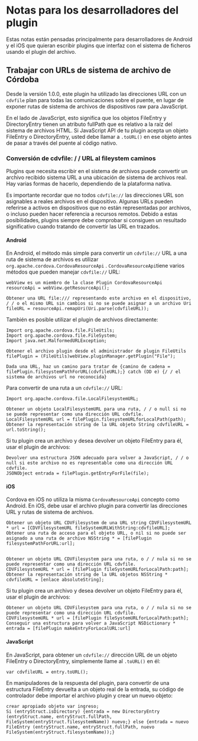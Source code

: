 <!---
    Licensed to the Apache Software Foundation (ASF) under one
    or more contributor license agreements.  See the NOTICE file
    distributed with this work for additional information
    regarding copyright ownership.  The ASF licenses this file
    to you under the Apache License, Version 2.0 (the
    "License"); you may not use this file except in compliance
    with the License.  You may obtain a copy of the License at

      http://www.apache.org/licenses/LICENSE-2.0

    Unless required by applicable law or agreed to in writing,
    software distributed under the License is distributed on an
    "AS IS" BASIS, WITHOUT WARRANTIES OR CONDITIONS OF ANY
    KIND, either express or implied.  See the License for the
    specific language governing permissions and limitations
    under the License.
-->

# Notas para los desarrolladores del plugin

Estas notas están pensadas principalmente para desarrolladores de Android y el iOS que quieran escribir plugins que
interfaz con el sistema de ficheros usando el plugin del archivo.

## Trabajar con URLs de sistema de archivo de Córdoba

Desde la versión 1.0.0, este plugin ha utilizado las direcciones URL con un `cdvfile` plan para todas las comunicaciones
sobre el puente, en lugar de exponer rutas de sistema de archivos de dispositivos raw para JavaScript.

En el lado de JavaScript, esto significa que los objetos FileEntry y DirectoryEntry tienen un atributo fullPath que es
relativo a la raíz del sistema de archivos HTML. Si JavaScript API de tu plugin acepta un objeto FileEntry o
DirectoryEntry, usted debe llamar a `.toURL()` en ese objeto antes de pasar a través del puente al código nativo.

### Conversión de cdvfile: / / URL al fileystem caminos

Plugins que necesita escribir en el sistema de archivos puede convertir un archivo recibido sistema URL a una ubicación
de sistema de archivos real. Hay varias formas de hacerlo, dependiendo de la plataforma nativa.

Es importante recordar que no todos `cdvfile://` las direcciones URL son asignables a reales archivos en el dispositivo.
Algunas URLs pueden referirse a activos en dispositivos que no están representadas por archivos, o incluso pueden hacer
referencia a recursos remotos. Debido a estas posibilidades, plugins siempre debe comprobar si consiguen un resultado
significativo cuando tratando de convertir las URL en trazados.

#### Android

En Android, el método más simple para convertir un `cdvfile://` URL a una ruta de sistema de archivos es
utilizar `org.apache.cordova.CordovaResourceApi` . `CordovaResourceApi`tiene varios métodos que pueden
manejar `cdvfile://` URL:

    webView es un miembro de la clase Plugin CordovaResourceApi resourceApi = webView.getResourceApi();
    
    Obtener una URL file:/// representando este archivo en el dispositivo, / / o el mismo URL sin cambios si no se puede asignar a un archivo Uri fileURL = resourceApi.remapUri(Uri.parse(cdvfileURL));

También es posible utilizar el plugin de archivos directamente:

    Import org.apache.cordova.file.FileUtils;
    Import org.apache.cordova.file.FileSystem;
    Import java.net.MalformedURLException;
    
    Obtener el archivo plugin desde el administrador de plugin FileUtils filePlugin = (FileUtils)webView.pluginManager.getPlugin("File");
    
    Dada una URL, haz un camino para tratar de {camino de cadena = filePlugin.filesystemPathForURL(cdvfileURL);} catch (DD e) {/ / el sistema de archivos url no reconocida}

Para convertir de una ruta a un `cdvfile://` URL:

    Import org.apache.cordova.file.LocalFilesystemURL;
    
    Obtener un objeto LocalFilesystemURL para una ruta, / / o null si no se puede representar como una dirección URL cdvfile.
    LocalFilesystemURL url = filePlugin.filesystemURLforLocalPath(path);
    Obtener la representación string de la URL objeto String cdvfileURL = url.toString();

Si tu plugin crea un archivo y desea devolver un objeto FileEntry para él, usar el plugin de archivos:

    Devolver una estructura JSON adecuado para volver a JavaScript, / / o null si este archivo no es representable como una dirección URL cdvfile.
    JSONObject entrada = filePlugin.getEntryForFile(file);

#### iOS

Cordova en iOS no utiliza la misma `CordovaResourceApi` concepto como Android. En iOS, debe usar el archivo plugin para
convertir las direcciones URL y rutas de sistema de archivos.

    Obtener un objeto URL CDVFilesystem de una URL string CDVFilesystemURL * url = [CDVFilesystemURL fileSystemURLWithString:cdvfileURL];
    Obtener una ruta de acceso para el objeto URL, o nil si no puede ser asignado a una ruta de archivo NSString * = [filePlugin filesystemPathForURL:url];
    
    
    Obtener un objeto URL CDVFilesystem para una ruta, o / / nula si no se puede representar como una dirección URL cdvfile.
    CDVFilesystemURL * url = [filePlugin fileSystemURLforLocalPath:path];
    Obtener la representación string de la URL objetos NSString * cdvfileURL = [enlace absoluteString];

Si tu plugin crea un archivo y desea devolver un objeto FileEntry para él, usar el plugin de archivos:

    Obtener un objeto URL CDVFilesystem para una ruta, o / / nula si no se puede representar como una dirección URL cdvfile.
    CDVFilesystemURL * url = [filePlugin fileSystemURLforLocalPath:path];
    Conseguir una estructura para volver a JavaScript NSDictionary * entrada = [filePlugin makeEntryForLocalURL:url]

#### JavaScript

En JavaScript, para obtener un `cdvfile://` dirección URL de un objeto FileEntry o DirectoryEntry, simplemente llame
al `.toURL()` en él:

    var cdvfileURL = entry.toURL();

En manipuladores de la respuesta del plugin, para convertir de una estructura FileEntry devuelta a un objeto real de la
entrada, su código de controlador debe importar el archivo plugin y crear un nuevo objeto:

    crear apropiado objeto var ingreso;
    Si (entryStruct.isDirectory) {entrada = new DirectoryEntry (entryStruct.name, entryStruct.fullPath, FileSystem(entryStruct.filesystemName)) nuevo;} else {entrada = nuevo FileEntry (entryStruct.name, entryStruct.fullPath, nuevo FileSystem(entryStruct.filesystemName));}